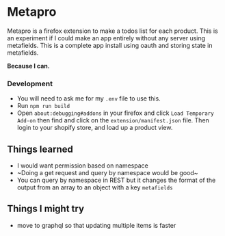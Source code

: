 Metapro
=======

Metapro is a firefox extension to make a todos list for each product.
This is an experiment if I could make an app entirely without any server using
metafields. This is a complete app install using oauth and storing state in
metafields.

**Because I can.**

### Development
- You will need to ask me for my `.env` file to use this.
- Run `npm run build`
- Open `about:debugging#addons` in your firefox and click `Load Temporary Add-on`
  then find and click on the `extension/manifest.json` file. Then login to your shopify
  store, and load up a product view.

## Things learned
- I would want permission based on namespace
- ~Doing a get request and query by namespace would be good~
- You can query by namespace in REST but it changes the format of the output from
  an array to an object with a key `metafields`

## Things I might try
- move to graphql so that updating multiple items is faster
